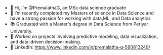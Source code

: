 - 👋 Hi, I’m @PremalathaG, an MSc data science graduate
- 👀 I’m recently completed my Masters of science in Data Science and have a strong passion for working with data,ML, and Data analytics
- 📚 Graduated with a Master's degree in Data Science from Periyar University.
- 💼 Worked on projects involving predictive modeling, data visualization, and data-driven decision-making.
- 🔗 LinkedIn: https://www.linkedin.com/in/premalatha-g-590813249/
  

<!---
PremalathaG/PremalathaG is a ✨ special ✨ repository because its `README.md` (this file) appears on your GitHub profile.
You can click the Preview link to take a look at your changes.
--->
